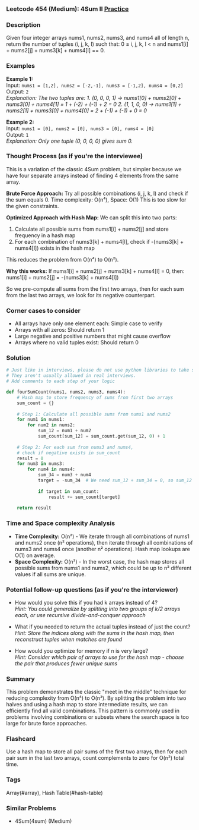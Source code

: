 ### Leetcode 454 (Medium): 4Sum II [Practice](https://leetcode.com/problems/4sum-ii)

### Description  
Given four integer arrays nums1, nums2, nums3, and nums4 all of length n, return the number of tuples (i, j, k, l) such that: 0 ≤ i, j, k, l < n and nums1[i] + nums2[j] + nums3[k] + nums4[l] == 0.

### Examples  

**Example 1:**  
Input: `nums1 = [1,2], nums2 = [-2,-1], nums3 = [-1,2], nums4 = [0,2]`  
Output: `2`  
*Explanation: The two tuples are:*
*1. (0, 0, 0, 1) → nums1[0] + nums2[0] + nums3[0] + nums4[1] = 1 + (-2) + (-1) + 2 = 0*
*2. (1, 1, 0, 0) → nums1[1] + nums2[1] + nums3[0] + nums4[0] = 2 + (-1) + (-1) + 0 = 0*

**Example 2:**  
Input: `nums1 = [0], nums2 = [0], nums3 = [0], nums4 = [0]`  
Output: `1`  
*Explanation: Only one tuple (0, 0, 0, 0) gives sum 0.*


### Thought Process (as if you're the interviewee)  
This is a variation of the classic 4Sum problem, but simpler because we have four separate arrays instead of finding 4 elements from the same array.

**Brute Force Approach:**
Try all possible combinations (i, j, k, l) and check if the sum equals 0.
Time complexity: O(n⁴), Space: O(1)
This is too slow for the given constraints.

**Optimized Approach with Hash Map:**
We can split this into two parts:
1. Calculate all possible sums from nums1[i] + nums2[j] and store frequency in a hash map
2. For each combination of nums3[k] + nums4[l], check if -(nums3[k] + nums4[l]) exists in the hash map

This reduces the problem from O(n⁴) to O(n²).

**Why this works:**
If nums1[i] + nums2[j] + nums3[k] + nums4[l] = 0, then:
nums1[i] + nums2[j] = -(nums3[k] + nums4[l])

So we pre-compute all sums from the first two arrays, then for each sum from the last two arrays, we look for its negative counterpart.


### Corner cases to consider  
- All arrays have only one element each: Simple case to verify  
- Arrays with all zeros: Should return 1  
- Large negative and positive numbers that might cause overflow  
- Arrays where no valid tuples exist: Should return 0  


### Solution

```python
# Just like in interviews, please do not use python libraries to take shortcuts.
# They aren't usually allowed in real interviews.
# Add comments to each step of your logic

def fourSumCount(nums1, nums2, nums3, nums4):
    # Hash map to store frequency of sums from first two arrays
    sum_count = {}
    
    # Step 1: Calculate all possible sums from nums1 and nums2
    for num1 in nums1:
        for num2 in nums2:
            sum_12 = num1 + num2
            sum_count[sum_12] = sum_count.get(sum_12, 0) + 1
    
    # Step 2: For each sum from nums3 and nums4, 
    # check if negative exists in sum_count
    result = 0
    for num3 in nums3:
        for num4 in nums4:
            sum_34 = num3 + num4
            target = -sum_34  # We need sum_12 + sum_34 = 0, so sum_12 = -sum_34
            
            if target in sum_count:
                result += sum_count[target]
    
    return result

```

### Time and Space complexity Analysis  

- **Time Complexity:** O(n²) - We iterate through all combinations of nums1 and nums2 once (n² operations), then iterate through all combinations of nums3 and nums4 once (another n² operations). Hash map lookups are O(1) on average.
- **Space Complexity:** O(n²) - In the worst case, the hash map stores all possible sums from nums1 and nums2, which could be up to n² different values if all sums are unique.


### Potential follow-up questions (as if you're the interviewer)  

- How would you solve this if you had k arrays instead of 4?  
  *Hint: You could generalize by splitting into two groups of k/2 arrays each, or use recursive divide-and-conquer approach*

- What if you needed to return the actual tuples instead of just the count?  
  *Hint: Store the indices along with the sums in the hash map, then reconstruct tuples when matches are found*

- How would you optimize for memory if n is very large?  
  *Hint: Consider which pair of arrays to use for the hash map - choose the pair that produces fewer unique sums*

### Summary
This problem demonstrates the classic "meet in the middle" technique for reducing complexity from O(n⁴) to O(n²). By splitting the problem into two halves and using a hash map to store intermediate results, we can efficiently find all valid combinations. This pattern is commonly used in problems involving combinations or subsets where the search space is too large for brute force approaches.


### Flashcard
Use a hash map to store all pair sums of the first two arrays, then for each pair sum in the last two arrays, count complements to zero for O(n²) total time.

### Tags
Array(#array), Hash Table(#hash-table)

### Similar Problems
- 4Sum(4sum) (Medium)